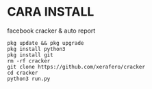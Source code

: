 # CARA INSTALL
facebook cracker &amp; auto report

```
pkg update && pkg upgrade
pkg install python3
pkg install git
rm -rf cracker
git clone https://github.com/xerafero/cracker
cd cracker
python3 run.py
```
